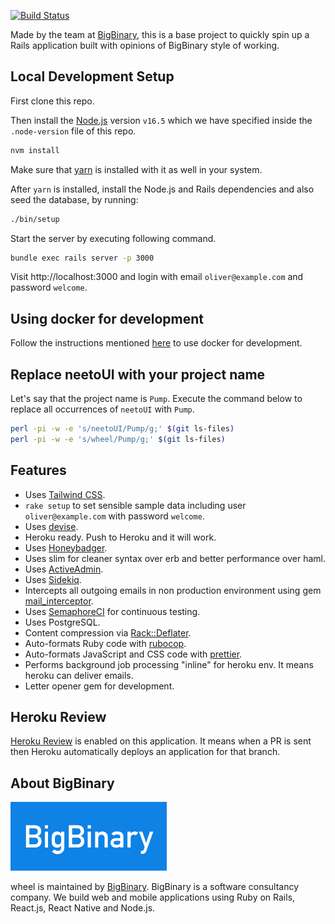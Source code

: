 [![Build Status](https://bigbinary.semaphoreci.com/badges/wheel/branches/master.svg?style=shields)](https://bigbinary.semaphoreci.com/projects/wheel)

Made by the team at [BigBinary](https://bigbinary.com), this is a base project to quickly spin up a
Rails application built with opinions of BigBinary style of working.

## Local Development Setup

First clone this repo.

Then install the [Node.js](https://nodejs.org) version `v16.5` which we have specified inside the `.node-version` file of this repo.

```bash
nvm install
```

Make sure that [yarn](https://yarnpkg.com) is installed with it as well in your system.

After `yarn` is installed, install the Node.js and Rails dependencies and also seed the database, by running:

```bash
./bin/setup
```

Start the server by executing following command.

```bash
bundle exec rails server -p 3000
```

Visit http://localhost:3000 and login with email `oliver@example.com` and password `welcome`.


## Using docker for development

Follow the instructions mentioned [here](https://github.com/bigbinary/wheel/blob/master/docs/using_docker.md) to use docker for development.

## Replace neetoUI with your project name

Let's say that the project name is `Pump`. Execute the command below to
replace all occurrences of `neetoUI` with `Pump`.

```bash
perl -pi -w -e 's/neetoUI/Pump/g;' $(git ls-files)
perl -pi -w -e 's/wheel/Pump/g;' $(git ls-files)
```

## Features

- Uses [Tailwind CSS](https://tailwindcss.com).
- `rake setup` to set sensible sample data including user `oliver@example.com` with password `welcome`.
- Uses [devise](https://github.com/plataformatec/devise).
- Heroku ready. Push to Heroku and it will work.
- Uses [Honeybadger](https://www.honeybadger.io/).
- Uses slim for cleaner syntax over erb and better performance over haml.
- Uses [ActiveAdmin](http://activeadmin.info).
- Uses [Sidekiq](https://github.com/mperham/sidekiq).
- Intercepts all outgoing emails in non production environment using gem [mail_interceptor](https://github.com/bigbinary/mail_interceptor).
- Uses [SemaphoreCI](https://semaphoreci.com/) for continuous testing.
- Uses PostgreSQL.
- Content compression via [Rack::Deflater](https://github.com/rack/rack/blob/master/lib/rack/deflater.rb).
- Auto-formats Ruby code with [rubocop](https://github.com/bbatsov/rubocop).
- Auto-formats JavaScript and CSS code with [prettier](https://github.com/prettier/prettier).
- Performs background job processing "inline" for heroku env. It means heroku can deliver emails.
- Letter opener gem for development.

## Heroku Review

[Heroku Review](https://devcenter.heroku.com/articles/github-integration-review-apps)
is enabled on this application. It means when a PR is sent then Heroku
automatically deploys an application for that branch.

## About BigBinary

![BigBinary](https://raw.githubusercontent.com/bigbinary/bigbinary-assets/press-assets/PNG/logo-light-solid-small.png?raw=true)

wheel is maintained by [BigBinary](https://www.BigBinary.com). BigBinary is a software consultancy company. We build web and mobile applications using Ruby on Rails, React.js, React Native and Node.js.
